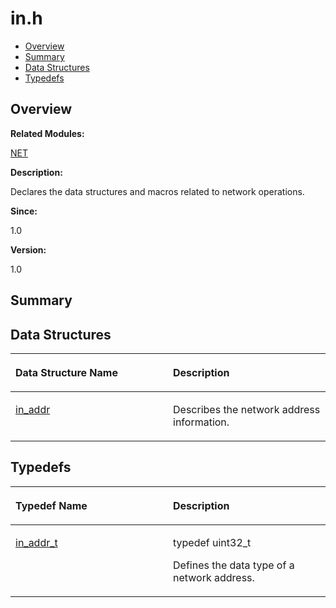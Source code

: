 # in.h<a name="ZH-CN_TOPIC_0000001057626605"></a>

-   [Overview](#section531777155165628)
-   [Summary](#section47930473165628)
-   [Data Structures](#nested-classes)
-   [Typedefs](#typedef-members)

## **Overview**<a name="section531777155165628"></a>

**Related Modules:**

[NET](NET.md)

**Description:**

Declares the data structures and macros related to network operations. 

**Since:**

1.0

**Version:**

1.0

## **Summary**<a name="section47930473165628"></a>

## Data Structures<a name="nested-classes"></a>

<a name="table521954361165628"></a>
<table><thead align="left"><tr id="row443937861165628"><th class="cellrowborder" valign="top" width="50%" id="mcps1.1.3.1.1"><p id="p163055226165628"><a name="p163055226165628"></a><a name="p163055226165628"></a>Data Structure Name</p>
</th>
<th class="cellrowborder" valign="top" width="50%" id="mcps1.1.3.1.2"><p id="p797606018165628"><a name="p797606018165628"></a><a name="p797606018165628"></a>Description</p>
</th>
</tr>
</thead>
<tbody><tr id="row1127407759165628"><td class="cellrowborder" valign="top" width="50%" headers="mcps1.1.3.1.1 "><p id="p409591580165628"><a name="p409591580165628"></a><a name="p409591580165628"></a><a href="in_addr.md">in_addr</a></p>
</td>
<td class="cellrowborder" valign="top" width="50%" headers="mcps1.1.3.1.2 "><p id="p1180549712165628"><a name="p1180549712165628"></a><a name="p1180549712165628"></a>Describes the network address information. </p>
</td>
</tr>
</tbody>
</table>

## Typedefs<a name="typedef-members"></a>

<a name="table1114728652165628"></a>
<table><thead align="left"><tr id="row1092114687165628"><th class="cellrowborder" valign="top" width="50%" id="mcps1.1.3.1.1"><p id="p1300987852165628"><a name="p1300987852165628"></a><a name="p1300987852165628"></a>Typedef Name</p>
</th>
<th class="cellrowborder" valign="top" width="50%" id="mcps1.1.3.1.2"><p id="p282195669165628"><a name="p282195669165628"></a><a name="p282195669165628"></a>Description</p>
</th>
</tr>
</thead>
<tbody><tr id="row1712826956165628"><td class="cellrowborder" valign="top" width="50%" headers="mcps1.1.3.1.1 "><p id="p1807727706165628"><a name="p1807727706165628"></a><a name="p1807727706165628"></a><a href="NET.md#ga98b38134a62f24554da0ffcabde8062c">in_addr_t</a></p>
</td>
<td class="cellrowborder" valign="top" width="50%" headers="mcps1.1.3.1.2 "><p id="p1125396018165628"><a name="p1125396018165628"></a><a name="p1125396018165628"></a> typedef uint32_t </p>
<p id="p1817361385165628"><a name="p1817361385165628"></a><a name="p1817361385165628"></a>Defines the data type of a network address. </p>
</td>
</tr>
</tbody>
</table>

